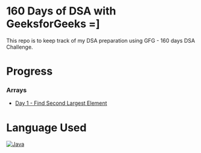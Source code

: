 # 160 Days of DSA with GeeksforGeeks =]
This repo is to keep track of my DSA preparation using GFG - 160 days DSA Challenge.

# Progress
### Arrays

- [Day 1 - Find Second Largest Element](https://github.com/varshapandiann/DSA-Preparation/blob/main/secondLargest.java)

# Language Used
[![Java][Java-icon]][Java-url]


[Java-icon]: https://img.shields.io/badge/Java-ED8B00?style=for-the-badge&logo=openjdk&logoColor=white
[Java-url]: https://www.java.com/

